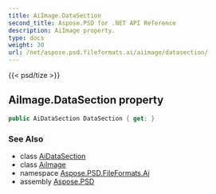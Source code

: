 ```yaml
---
title: AiImage.DataSection
second_title: Aspose.PSD for .NET API Reference
description: AiImage property. 
type: docs
weight: 30
url: /net/aspose.psd.fileformats.ai/aiimage/datasection/
---
```

{{< psd/tize >}}
## AiImage.DataSection property

```csharp
public AiDataSection DataSection { get; }
```

### See Also

* class [AiDataSection](../../aidatasection/)
* class [AiImage](../)
* namespace [Aspose.PSD.FileFormats.Ai](../../aiimage/)
* assembly [Aspose.PSD](../../../)



